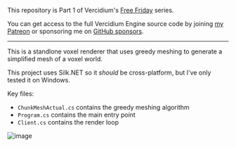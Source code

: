 This repository is Part 1 of Vercidium's [Free Friday](https://www.patreon.com/posts/100857028) series.

You can get access to the full Vercidium Engine source code by joining [my Patreon](https://www.patreon.com/vercidium) or sponsoring me on [GitHub sponsors](https://github.com/vercidium-patreon).

---

This is a standlone voxel renderer that uses greedy meshing to generate a simplified mesh of a voxel world.

This project uses Silk.NET so it *should* be cross-platform, but I've only tested it on Windows.

Key files:
- `ChunkMeshActual.cs` contains the greedy meshing algorithm
- `Program.cs` contains the main entry point
- `Client.cs` contains the render loop

![image](https://github.com/vercidium-patreon/meshing/assets/12014138/125ca9d5-14bf-4e8c-9fbd-76f4ef6d64b9)
